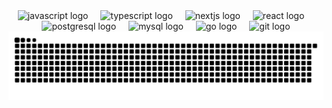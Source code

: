 <!--
<div align="center">
  
  [![Typing SVG](https://readme-typing-svg.demolab.com?font=Fira+Code&duration=4000&pause=1000&color=F78729&center=true&width=435&lines=%F0%9F%91%8B+Hi+there!;I+code+%F0%9F%9B%A0%EF%B8%8F)](https://git.io/typing-svg)
</div>
-->
<!--
  Welcome to my GitHub profile! I'm a passionate developer who loves learning new technologies and building projects.
Let's collaborate and build something together!
# 💻 Tech Stack:
-->



<div align="center">
  
  <img src="https://cdn.jsdelivr.net/gh/devicons/devicon/icons/javascript/javascript-original.svg" height="30" alt="javascript logo"  />
  <img width="12" />
  <img src="https://cdn.jsdelivr.net/gh/devicons/devicon/icons/typescript/typescript-original.svg" height="30" alt="typescript logo"  />
  <img width="12" />
  <img src="https://cdn.jsdelivr.net/gh/devicons/devicon/icons/nextjs/nextjs-original.svg" height="30" alt="nextjs logo"  />
  <img width="12" />
  <img src="https://cdn.jsdelivr.net/gh/devicons/devicon/icons/react/react-original.svg" height="30" alt="react logo"  />
  <img width="12" />
  
  <!--
  <img src="https://cdn.jsdelivr.net/gh/devicons/devicon/icons/html5/html5-original.svg" height="30" alt="html5 logo"  />
  <img width="12" />
  <img src="https://cdn.jsdelivr.net/gh/devicons/devicon/icons/css3/css3-original.svg" height="30" alt="css3 logo"  />
  <img width="12" />
  <img src="https://cdn.jsdelivr.net/gh/devicons/devicon/icons/tailwindcss/tailwindcss-original-wordmark.svg" height="30" alt="tailwindcss logo"  />
  <img width="12" />
  <img src="https://cdn.jsdelivr.net/gh/devicons/devicon/icons/java/java-original.svg" height="30" alt="java logo"  />
  <img width="12" />
  <img src="https://cdn.jsdelivr.net/gh/devicons/devicon/icons/c/c-original.svg" height="30" alt="c logo"  />
  <img width="12" />
  <img src="https://cdn.jsdelivr.net/gh/devicons/devicon/icons/nodejs/nodejs-original.svg" height="30" alt="nodejs logo"  />
  <img width="12" />
  <img src="https://cdn.jsdelivr.net/gh/devicons/devicon/icons/npm/npm-original-wordmark.svg" height="30" alt="npm logo"  />
  <img width="12" />
  -->
  <img src="https://cdn.jsdelivr.net/gh/devicons/devicon/icons/postgresql/postgresql-original.svg" height="30" alt="postgresql logo"  />
  <img width="12" />
  <img src="https://cdn.jsdelivr.net/gh/devicons/devicon/icons/mysql/mysql-original.svg" height="30" alt="mysql logo"  />
  <img width="12" />
  <img src="https://cdn.jsdelivr.net/gh/devicons/devicon/icons/go/go-original.svg" height="30" alt="go logo"  />
  <img width="12" />
  <img src="https://cdn.jsdelivr.net/gh/devicons/devicon/icons/git/git-original.svg" height="30" alt="git logo"  />
</div>


<!--
# 📊 GitHub Stats:
<div align="center">
    
  <img src="https://github-readme-stats.vercel.app/api?username=oddmaw&hide_title=false&hide_rank=false&show_icons=true&include_all_commits=true&count_private=true&disable_animations=false&theme=date_night&locale=en&hide_border=false" height="150" alt="stats graph"  />
  <img src="https://github-readme-stats.vercel.app/api/top-langs?username=oddmaw&locale=en&hide_title=false&layout=compact&card_width=320&langs_count=5&theme=date_night&hide_border=false" height="150" alt="languages graph"  />
  
</div>
-->

<!--gif-->
<!--
<div align="center">
  <img height="150" src="https://i.giphy.com/media/v1.Y2lkPTc5MGI3NjExejBsdWs2eDFrNWl3M294anZ2NGd0NDhkYmplYXN4azhpbzdpandocyZlcD12MV9pbnRlcm5hbF9naWZfYnlfaWQmY3Q9Zw/l0HlM53IThlq0FGcU/giphy.gif"  />
</div>
-->

<div align="center">
  <picture>
    <source media="(prefers-color-scheme: dark)" srcset="https://raw.githubusercontent.com/oddmaw/oddmaw/output/github-snake-dark.svg" />
    <source media="(prefers-color-scheme: light)" srcset="https://raw.githubusercontent.com/oddmaw/oddmaw/output/github-snake.svg" />
    <img alt="github-snake" src="https://raw.githubusercontent.com/oddmaw/oddmaw/output/github-snake.svg" />
  </picture>
</div>




<!--
## 🏆 GitHub Trophies
![](https://github-profile-trophy.vercel.app/?username=oddmaw&theme=date_night&no-frame=false&no-bg=true&margin-w=4)

[![GitHub Streak](https://streak-stats.demolab.com?user=oddmaw&theme=radical&border_radius=20)](https://git.io/streak-stats)


-->
